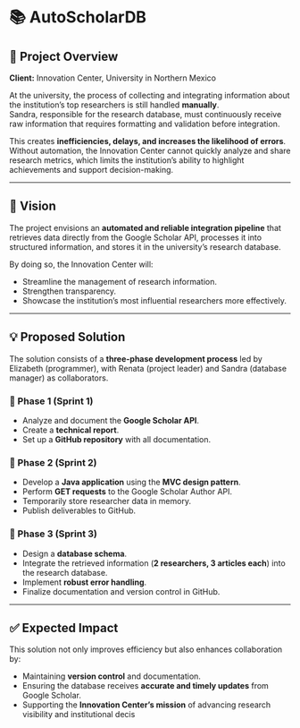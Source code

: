 # 📚 AutoScholarDB

## 📌 Project Overview
**Client:** Innovation Center, University in Northern Mexico  

At the university, the process of collecting and integrating information about the institution’s top researchers is still handled **manually**.  
Sandra, responsible for the research database, must continuously receive raw information that requires formatting and validation before integration.  

This creates **inefficiencies, delays, and increases the likelihood of errors**. Without automation, the Innovation Center cannot quickly analyze and share research metrics, which limits the institution’s ability to highlight achievements and support decision-making.

---

## 🎯 Vision
The project envisions an **automated and reliable integration pipeline** that retrieves data directly from the Google Scholar API, processes it into structured information, and stores it in the university’s research database.  

By doing so, the Innovation Center will:  
- Streamline the management of research information.  
- Strengthen transparency.  
- Showcase the institution’s most influential researchers more effectively.  

---

## 💡 Proposed Solution
The solution consists of a **three-phase development process** led by Elizabeth (programmer), with Renata (project leader) and Sandra (database manager) as collaborators.

### 📍 Phase 1 (Sprint 1)  
- Analyze and document the **Google Scholar API**.  
- Create a **technical report**.  
- Set up a **GitHub repository** with all documentation.  

### 📍 Phase 2 (Sprint 2)  
- Develop a **Java application** using the **MVC design pattern**.  
- Perform **GET requests** to the Google Scholar Author API.  
- Temporarily store researcher data in memory.  
- Publish deliverables to GitHub.  

### 📍 Phase 3 (Sprint 3)  
- Design a **database schema**.  
- Integrate the retrieved information (**2 researchers, 3 articles each**) into the research database.  
- Implement **robust error handling**.  
- Finalize documentation and version control in GitHub.  

---

## ✅ Expected Impact
This solution not only improves efficiency but also enhances collaboration by:  
- Maintaining **version control** and documentation.  
- Ensuring the database receives **accurate and timely updates** from Google Scholar.  
- Supporting the **Innovation Center’s mission** of advancing research visibility and institutional decis

